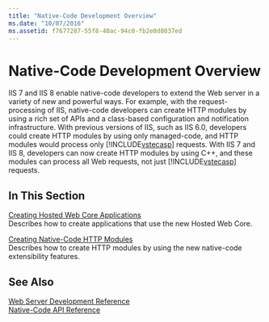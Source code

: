```yaml
---
title: "Native-Code Development Overview"
ms.date: "10/07/2016"
ms.assetid: f7677287-55f8-40ac-94c0-fb2e0d8037ed
---
```

# Native-Code Development Overview
IIS 7 and IIS 8 enable native-code developers to extend the Web server in a variety of new and powerful ways. For example, with the request-processing of IIS, native-code developers can create HTTP modules by using a rich set of APIs and a class-based configuration and notification infrastructure. With previous versions of IIS, such as IIS 6.0, developers could create HTTP modules by using only managed-code, and HTTP modules would process only [!INCLUDE[vstecasp](../../wmi-provider/includes/vstecasp-md.md)] requests. With IIS 7 and IIS 8, developers can now create HTTP modules by using C++, and these modules can process all Web requests, not just [!INCLUDE[vstecasp](../../wmi-provider/includes/vstecasp-md.md)] requests.  
  
## In This Section  
 [Creating Hosted Web Core Applications](../../web-development-reference\native-code-development-overview\creating-hosted-web-core-applications.md)  
 Describes how to create applications that use the new Hosted Web Core.  
  
 [Creating Native-Code HTTP Modules](../../web-development-reference\native-code-development-overview\creating-native-code-http-modules.md)  
 Describes how to create HTTP modules by using the new native-code extensibility features.  
  
## See Also  
 [Web Server Development Reference](https://msdn.microsoft.com/library/b1469482-2635-48f0-bf4b-aabccb7c0abd)   
 [Native-Code API Reference](../../web-development-reference\native-code-api-reference/native-code-api-reference.md)